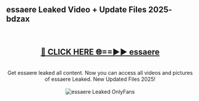 <h2>essaere Leaked Video + Update Files 2025- bdzax</h2>
<br>
<div align="center">
<h2><a href="https://libra.edu.pl?essaere" rel="nofollow">🔴 CLICK HERE 🌐==►► essaere</a></h2>
<br>
Get essaere leaked all content. Now you can access all videos and pictures of essaere Leaked. New Updated Files 2025!
<br>
<br>
<a href="https://libra.edu.pl?essaere" rel="nofollow" data-target="animated-image.originalLink"><img src="https://i.ibb.co.com/WyWwxjT/player-gif2.gif" alt="essaere Leaked OnlyFans" style="max-width: 100%; display: inline-block;" data-target="animated-image.originalImage"></a>
</div>
<br>